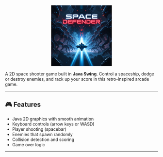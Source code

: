 <p align="center">
  <img src="images/space-defender-logo.png" alt="Space Defender" width="200"/>
</p>

A 2D space shooter game built in **Java Swing**. 
Control a spaceship, dodge or destroy enemies, and rack up your score in this retro-inspired arcade game.

---

## 🎮 Features

- Java 2D graphics with smooth animation
- Keyboard controls (arrow keys or WASD)
- Player shooting (spacebar)
- Enemies that spawn randomly
- Collision detection and scoring
- Game over logic

---
